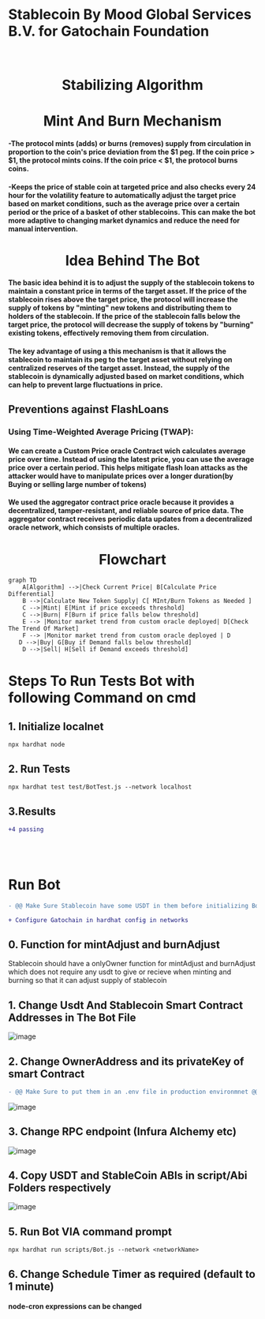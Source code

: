 # Stablecoin By Mood Global Services B.V. for Gatochain Foundation

<br> 
<div align="center">
  <h1>Stabilizing Algorithm </h1>
  </div>
  
  
 
<div align="center">
  <h1>Mint And Burn Mechanism  </h1>
  </div>
  
#### -The protocol mints (adds) or burns (removes) supply from circulation in proportion to the coin's price deviation from the $1 peg. If the coin price > $1, the protocol mints coins. If the coin price < $1, the protocol burns coins.

#### -Keeps the price of stable coin at targeted price and also checks every 24 hour for the volatility feature to automatically adjust the target price based on market conditions, such as the average price over a certain period or the price of a basket of other stablecoins. This can make the bot more adaptive to changing market dynamics and reduce the need for manual intervention.

<div align="center">
  <h1> Idea Behind The Bot </h1>
  </div>

#### The basic idea behind it is to adjust the supply of the stablecoin tokens to maintain a constant price in terms of the target asset. If the price of the stablecoin rises above the target price, the protocol will increase the supply of tokens by "minting" new tokens and distributing them to holders of the stablecoin. If the price of the stablecoin falls below the target price, the protocol will decrease the supply of tokens by "burning" existing tokens, effectively removing them from circulation.

#### The key advantage of using a this mechanism is that it allows the stablecoin to maintain its peg to the target asset without relying on centralized reserves of the target asset. Instead, the supply of the stablecoin is dynamically adjusted based on market conditions, which can help to prevent large fluctuations in price.

## Preventions against FlashLoans
  ### Using Time-Weighted Average Pricing (TWAP):
  #### We can create a Custom Price oracle Contract wich calculates average price over time. Instead of using the latest price, you can use the average price over a certain period. This helps mitigate flash loan attacks as the attacker would have to manipulate prices over a longer duration(by Buying or selling large number of tokens) 
  #### We used the aggregator contract price oracle because it provides a decentralized, tamper-resistant, and reliable source of price data. The aggregator contract receives periodic data updates from a decentralized oracle network, which consists of multiple oracles.

<div align="center">
  <h1> Flowchart </h1>
  </div>
  
``` mermaid
graph TD
    A[Algorithm] -->|Check Current Price| B[Calculate Price Differential]
    B -->|Calculate New Token Supply| C[ MInt/Burn Tokens as Needed ]
    C -->|Mint| E[Mint if price exceeds threshold]   
    C -->|Burn| F[Burn if price falls below threshold]  
    E --> |Monitor market trend from custom oracle deployed| D[Check The Trend Of Market]
    F --> |Monitor market trend from custom oracle deployed | D
   D -->|Buy| G[Buy if Demand falls below threshold]   
    D -->|Sell| H[Sell if Demand exceeds threshold]  
```

# Steps To Run Tests Bot with following Command on cmd

## 1. Initialize localnet
    npx hardhat node
   
## 2. Run Tests
    npx hardhat test test/BotTest.js --network localhost   
## 3.Results
```diff
+4 passing
```


<br>
<br>


# Run Bot 
```diff
- @@ Make Sure Stablecoin have some USDT in them before initializing Bot AND owner account have USDT in its wallet @@

+ Configure Gatochain in hardhat config in networks
```
## 0. Function for mintAdjust and burnAdjust
Stablecoin should have a onlyOwner function for mintAdjust and burnAdjust which does not require any usdt to give or recieve when minting and burning so that it can adjust supply of stablecoin
## 1. Change Usdt And Stablecoin Smart Contract Addresses in The Bot File
 ![image](https://user-images.githubusercontent.com/92223697/232585248-67c26de0-b173-4471-908e-b9dbc6f4edf5.png)
## 2. Change OwnerAddress and its privateKey of smart Contract
```diff
- @@ Make Sure to put them in an .env file in production environmnet @@
```
![image](https://user-images.githubusercontent.com/92223697/232585437-705d615a-a72e-4120-85e9-5a867bb25252.png)

## 3. Change RPC endpoint (Infura Alchemy etc)
![image](https://user-images.githubusercontent.com/92223697/232585861-5dac381c-7a28-460b-8c53-3fcb0114048d.png)

## 4. Copy USDT and StableCoin ABIs in script/Abi Folders respectively
![image](https://user-images.githubusercontent.com/92223697/232586143-18ee8a4d-ddcc-4ead-bbac-ce38323fc20f.png)
## 5. Run Bot VIA command prompt
    npx hardhat run scripts/Bot.js --network <networkName>
## 6. Change Schedule Timer as required (default to 1 minute)
#### node-cron expressions can be changed
    
    
